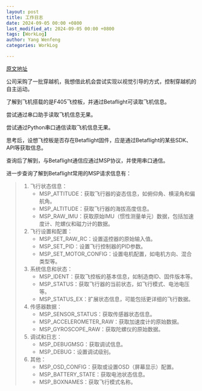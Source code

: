 ```yaml
---
layout: post
title: 工作日志
date: 2024-09-05 00:00 +0800
last_modified_at: 2024-09-05 00:00 +0800
tags: [WorkLog]
author: Yang Wenfeng
categories: WorkLog

---
```


[原文地址](https://www.xuefeiji.org/cms/show-437.html)



公司采购了一批穿越机，我想借此机会尝试实现以视觉引导的方式，控制穿越机的自主运动。

了解到飞机搭载的是F405飞控板，并通过Betaflight可读取飞机信息。

尝试通过串口助手读取飞机信息无果。

尝试通过Python串口通信读取飞机信息无果。

思考后，设想飞控板是否存在Betaflight固件，应是通过Betaflight的某些SDK、API等获取信息。

查询后了解到，与Betaflight通信应通过MSP协议，并使用串口通信。

进一步查询了解到Betaflight常用的MSP请求信息有：

> 1. 飞行状态信息：
>    - MSP_ATTITUDE：获取飞行器的姿态信息，如俯仰角、横滚角和偏航角。
>    - MSP_ALTITUDE：获取飞行器的海拔高度信息。
>    - MSP_RAW_IMU：获取原始IMU（惯性测量单元）数据，包括加速度计、陀螺仪和磁力计的数据。
> 2. 飞行设置和配置：
>    - MSP_SET_RAW_RC：设置遥控器的原始输入值。
>    - MSP_SET_PID：设置飞行控制器的PID参数。
>    - MSP_SET_MOTOR_CONFIG：设置电机配置，如电机方向、混合类型等。
> 3. 系统信息和状态：
>    - MSP_IDENT：获取飞控板的基本信息，如制造商ID、固件版本等。
>    - MSP_STATUS：获取飞行器的当前状态，如飞行模式、电池电压等。
>    - MSP_STATUS_EX：扩展状态信息，可能包括更详细的飞行数据。
> 4. 传感器数据：
>    - MSP_SENSOR_STATUS：获取传感器状态信息。
>    - MSP_ACCELEROMETER_RAW：获取加速度计的原始数据。
>    - MSP_GYROSCOPE_RAW：获取陀螺仪的原始数据。
> 5. 调试和日志：
>    - MSP_DEBUGMSG：获取调试信息。
>    - MSP_DEBUG：设置调试级别。
> 6. 其他：
>    - MSP_OSD_CONFIG：获取或设置OSD（屏幕显示）配置。
>    - MSP_BATTERY_STATE：获取电池状态信息。
>    - MSP_BOXNAMES：获取飞行模式名称。
